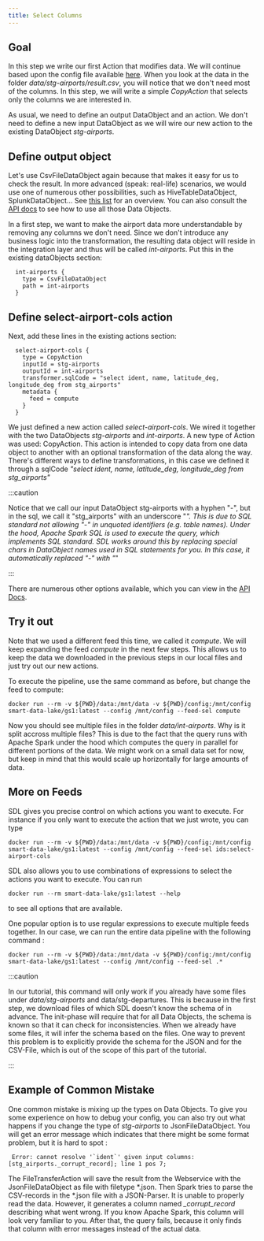 ```yaml
---
title: Select Columns
---
```


## Goal

In this step we write our first Action that modifies data.
We will continue based upon the config file available [here](application-download-part1.conf).
When you look at the data in the folder *data/stg-airports/result.csv*, you will notice that we
don't need most of the columns. In this step, we will write a simple *CopyAction* that selects only the columns we
are interested in.

As usual, we need to define an output DataObject and an action. 
We don't need to define a new input DataObject as we will wire our new action to the existing DataObject *stg-airports*. 

## Define output object

Let's use CsvFileDataObject again because that makes it easy for us to check the result.
In more advanced (speak: real-life) scenarios, we would use one of numerous other possibilities, 
such as HiveTableDataObject, SplunkDataObject...
See [this list](https://github.com/smart-data-lake/smart-data-lake/blob/develop-spark3/docs/Reference.md#data-objects) for an overview.
You can also consult the [API docs](https://smartdatalake.ch/docs/site/scaladocs/io/smartdatalake/workflow/dataobject/index.html) to see how to use all those Data Objects.

In a first step, we want to make the airport data more understandable by removing any columns we don't need. 
Since we don't introduce any business logic into the transformation, 
the resulting data object will reside in the integration layer and thus will be called *int-airports*.
Put this in the existing dataObjects section:

      int-airports {
        type = CsvFileDataObject
        path = int-airports
      }

## Define select-airport-cols action 

Next, add these lines in the existing actions section:

      select-airport-cols {
        type = CopyAction
        inputId = stg-airports
        outputId = int-airports
        transformer.sqlCode = "select ident, name, latitude_deg, longitude_deg from stg_airports"
        metadata {
          feed = compute
        }
      }

We just defined a new action called *select-airport-cols*. 
We wired it together with the two DataObjects *stg-airports* and *int-airports*.
A new type of Action was used: CopyAction. This action is intended to copy data from one data object to another
with an optional transformation of the data along the way.
There's different ways to define transformations, in this case we defined it through a sqlCode 
*"select ident, name, latitude_deg, longitude_deg from stg_airports"*

:::caution

Notice that we call our input DataObject stg-airports with a hyphen "-", but in the sql, we call it "stg\_airports" with an underscore "_".
This is due to SQL standard not allowing "-" in unquoted identifiers (e.g. table names). 
Under the hood, Apache Spark SQL is used to execute the query, which implements SQL standard.
SDL works around this by replacing special chars in DataObject names used in SQL statements for you. 
In this case, it automatically replaced "-" with "_"

:::

There are numerous other options available, which you can view in the [API Docs](http://smartdatalake.ch/docs/site/scaladocs/io/smartdatalake/workflow/action/CopyAction.html).



## Try it out
Note that we used a different feed this time, we called it *compute*. 
We will keep expanding the feed *compute* in the next few steps.
This allows us to keep the data we downloaded in the previous steps in our local files and just
try out our new actions.

To execute the pipeline, use the same command as before, but change the feed to compute:

    docker run --rm -v ${PWD}/data:/mnt/data -v ${PWD}/config:/mnt/config smart-data-lake/gs1:latest --config /mnt/config --feed-sel compute

Now you should see multiple files in the folder *data/int-airports*. Why is it split accross multiple files?
This is due to the fact that the query runs with Apache Spark under the hood which computes the query in parallel for different portions of the data.
We might work on a small data set for now, but keep in mind that this would scale up horizontally for large amounts of data.

## More on Feeds

SDL gives you precise control on which actions you want to execute. 
For instance if you only want to execute the action that we just wrote, you can type

    docker run --rm -v ${PWD}/data:/mnt/data -v ${PWD}/config:/mnt/config smart-data-lake/gs1:latest --config /mnt/config --feed-sel ids:select-airport-cols

SDL also allows you to use combinations of expressions to select the actions you want to execute. You can run

    docker run --rm smart-data-lake/gs1:latest --help

to see all options that are available.

One popular option is to use regular expressions to execute multiple feeds together.
In our case, we can run the entire data pipeline with the following command : 

    docker run --rm -v ${PWD}/data:/mnt/data -v ${PWD}/config:/mnt/config smart-data-lake/gs1:latest --config /mnt/config --feed-sel .*

:::caution

In our tutorial, this command will only work if you already have some files under *data/stg-airports* and data/stg-departures.
This is because in the first step, we download files of which SDL doesn't know the schema of in advance.
The init-phase will require that for all Data Objects, the schema is known so that it can check for inconsistencies.
When we already have some files, it will infer the schema based on the files.
One way to prevent this problem is to explicitly provide the schema for the JSON and for the CSV-File, 
which is out of the scope of this part of the tutorial.

:::



## Example of Common Mistake

One common mistake is mixing up the types on Data Objects.
To give you some experience on how to debug your config, you can also try out what happens if you change the type of *stg-airports* to JsonFileDataObject.
You will get an error message which indicates that there might be some format problem, but it is hard to spot :

     Error: cannot resolve '`ident`' given input columns: [stg_airports._corrupt_record]; line 1 pos 7;

The FileTransferAction will save the result from the Webservice with the JsonFileDataObject as file with filetype \*.json. 
Then Spark tries to parse the CSV-records in the \*.json file with a JSON-Parser. It is unable to properly read the data.
However, it generates a column named *_corrupt_record* describing what went wrong. 
If you know Apache Spark, this column will look very familiar to you.
After that, the query fails, because it only finds that column with error messages instead of the actual data.

